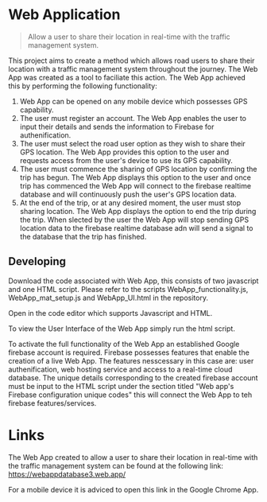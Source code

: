 # Web Application
> Allow a user to share their location in real-time with the traffic management system. 

This project aims to create a method which allows road users to share their location with a traffic management system throughout the journey. The Web App was created as a tool to faciliate this action. The Web App achieved this by performing the following functionality:
1. Web App can be opened on any mobile device which possesses GPS capability.
2. The user must register an account. The Web App enables the user to input their details and sends the information to Firebase for authenification.
3. The user must select the road user option as they wish to share their GPS location. The Web App provides this option to the user and requests access from the user's device to use its GPS capability.
4. The user must commence the sharing of GPS location by confirming the trip has begun. The Web App displays this option to the user and once trip has commenced the Web App will connect to the firebase realtime database and will continuously push the user's GPS location data.
5. At the end of the trip, or at any desired moment, the user must stop sharing location. The Web App displays the option to end the trip during the trip. When slected by the user the Web App will stop sending GPS location data to the firebase realtime database adn will send a signal to the database that the trip has finished.

## Developing

Download the code associated with Web App, this consists of two javascript and one HTML script. Please refer to the scripts WebApp_functionality.js, WebApp_mat_setup.js and WebApp_UI.html in the repository.

Open in the code editor which supports Javascript and HTML.

To view the User Interface of the Web App simply run the html script.

To activate the full functionality of the Web App an established Google firebase account is required. Firebase possesses features that enable the creation of a live Web App. The features nesscessary in this case are: user authenification, web hosting service and access to a real-time cloud database. The unique details corresponding to the created firebase account must be input to the HTML script under the section titled "Web app's Firebase configuration unique codes" this will connect the Web App to teh firebase features/services.

# Links

The Web App created to allow a user to share their location in real-time with the traffic management system can be found at the following link: https://webappdatabase3.web.app/

For a mobile device it is adviced to open this link in the Google Chrome App.


